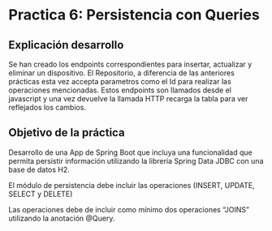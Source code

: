 # Practica 6: Persistencia con Queries

## Explicación desarrollo

Se han creado los endpoints correspondientes para insertar, actualizar y eliminar un dispositivo.
El Repositorio, a diferencia de las anteriores prácticas esta vez accepta parametros como el Id para realizar las operaciones mencionadas.
Estos endpoints son llamados desde el javascript y una vez devuelve la llamada HTTP recarga la tabla para ver reflejados los cambios.

## Objetivo de la práctica

Desarrollo de una App de Spring Boot que incluya una funcionalidad que permita persistir información utilizando la librería Spring Data JDBC con una base de datos H2.

El módulo de persistencia debe incluir las operaciones (INSERT, UPDATE,  SELECT y DELETE)

Las operaciones debe de incluir como mínimo dos operaciones “JOINS”  utilizando la anotación @Query.

